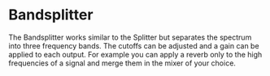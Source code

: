 # Bandsplitter

The Bandsplitter works similar to the Splitter but separates the
spectrum into three frequency bands. The cutoffs can be adjusted and a
gain can be applied to each output. For example you can apply a reverb
only to the high frequencies of a signal and merge them in the mixer of
your choice.
